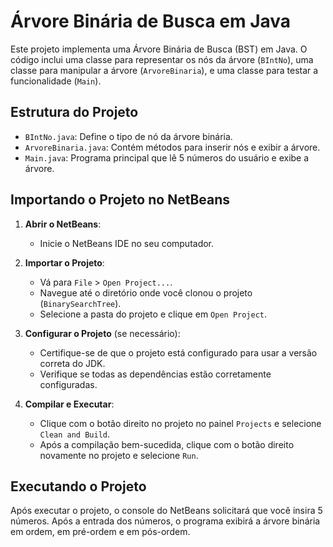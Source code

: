 # Árvore Binária de Busca em Java

Este projeto implementa uma Árvore Binária de Busca (BST) em Java. O código inclui uma classe para representar os nós da árvore (`BIntNo`), uma classe para manipular a árvore (`ArvoreBinaria`), e uma classe para testar a funcionalidade (`Main`).

## Estrutura do Projeto

- `BIntNo.java`: Define o tipo de nó da árvore binária.
- `ArvoreBinaria.java`: Contém métodos para inserir nós e exibir a árvore.
- `Main.java`: Programa principal que lê 5 números do usuário e exibe a árvore.

## Importando o Projeto no NetBeans

1. **Abrir o NetBeans**:
   - Inicie o NetBeans IDE no seu computador.

2. **Importar o Projeto**:
   - Vá para `File` > `Open Project...`.
   - Navegue até o diretório onde você clonou o projeto (`BinarySearchTree`).
   - Selecione a pasta do projeto e clique em `Open Project`.

3. **Configurar o Projeto** (se necessário):
   - Certifique-se de que o projeto está configurado para usar a versão correta do JDK.
   - Verifique se todas as dependências estão corretamente configuradas.

4. **Compilar e Executar**:
   - Clique com o botão direito no projeto no painel `Projects` e selecione `Clean and Build`.
   - Após a compilação bem-sucedida, clique com o botão direito novamente no projeto e selecione `Run`.

## Executando o Projeto

Após executar o projeto, o console do NetBeans solicitará que você insira 5 números. Após a entrada dos números, o programa exibirá a árvore binária em ordem, em pré-ordem e em pós-ordem.